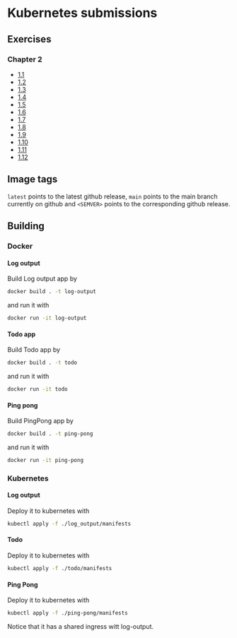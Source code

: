 # Kubernetes submissions

## Exercises

### Chapter 2
* [1.1](https://github.com/iritmaximus/devops-with-kubernetes/tree/1.1.0)
* [1.2](https://github.com/iritmaximus/devops-with-kubernetes/tree/1.2.0)
* [1.3](https://github.com/iritmaximus/devops-with-kubernetes/tree/1.3.0)
* [1.4](https://github.com/iritmaximus/devops-with-kubernetes/tree/1.4.0)
* [1.5](https://github.com/iritmaximus/devops-with-kubernetes/tree/1.5.0)
* [1.6](https://github.com/iritmaximus/devops-with-kubernetes/tree/1.6.0)
* [1.7](https://github.com/iritmaximus/devops-with-kubernetes/tree/1.7.0)
* [1.8](https://github.com/iritmaximus/devops-with-kubernetes/tree/1.8.0)
* [1.9](https://github.com/iritmaximus/devops-with-kubernetes/tree/1.9.0)
* [1.10](https://github.com/iritmaximus/devops-with-kubernetes/tree/1.10.0)
* [1.11](https://github.com/iritmaximus/devops-with-kubernetes/tree/1.11.0)
* [1.12](https://github.com/iritmaximus/devops-with-kubernetes/tree/1.12.0)

## Image tags
`latest` points to the latest github release, `main` points to the main branch currently on github and 
`<SEMVER>` points to the corresponding github release.

## Building
### Docker
#### Log output
Build Log output app by 
```bash
docker build . -t log-output
```

and run it with

```bash
docker run -it log-output
```

#### Todo app
Build Todo app by 
```bash
docker build . -t todo
```

and run it with

```bash
docker run -it todo
```

#### Ping pong
Build PingPong app by 
```bash
docker build . -t ping-pong
```

and run it with

```bash
docker run -it ping-pong
```



### Kubernetes
#### Log output
Deploy it to kubernetes with 
```bash
kubectl apply -f ./log_output/manifests
```

#### Todo
Deploy it to kubernetes with 
```bash
kubectl apply -f ./todo/manifests
```

#### Ping Pong
Deploy it to kubernetes with 
```bash
kubectl apply -f ./ping-pong/manifests
```

Notice that it has a shared ingress witt log-output.
